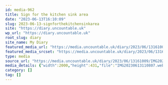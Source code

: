 ```yaml
---
id: media-962
title: Sign for the kitchen sink area
date: "2023-06-13T16:10:09"
slug: 2023-06-13-signforthekitchensinkarea
site: "https://diary.uncountable.uk"
wp_url: "https://diary.uncountable.uk"
root_slug: diary
site_name: My Diary
featured_media_url: "https://media.uncountable.uk/diary/2023/06/13161009/IMG20230613110807.webp"
featured_media_srcset: "https://media.uncountable.uk/diary/2023/06/13161009/IMG20230613110807-300x65.webp 300w, https://media.uncountable.uk/diary/2023/06/13161009/IMG20230613110807-1024x221.webp 1024w, https://media.uncountable.uk/diary/2023/06/13161009/IMG20230613110807-150x150.webp 150w, https://media.uncountable.uk/diary/2023/06/13161009/IMG20230613110807-640x138.webp 640w, https://media.uncountable.uk/diary/2023/06/13161009/IMG20230613110807.webp 2000w"
type: media
source_url: "https://media.uncountable.uk/diary/2023/06/13161009/IMG20230613110807.webp"
media_details: {"width":2000,"height":431,"file":"IMG20230613110807.webp","filesize":198568,"sizes":{"medium":{"file":"IMG20230613110807-300x65.webp","width":300,"height":65,"filesize":8176,"mime_type":"image/webp","source_url":"https://media.uncountable.uk/diary/2023/06/13161009/IMG20230613110807-300x65.webp"},"large":{"file":"IMG20230613110807-1024x221.webp","width":1024,"height":221,"filesize":57608,"mime_type":"image/webp","source_url":"https://media.uncountable.uk/diary/2023/06/13161009/IMG20230613110807-1024x221.webp"},"thumbnail":{"file":"IMG20230613110807-150x150.webp","width":150,"height":150,"filesize":7430,"mime_type":"image/webp","source_url":"https://media.uncountable.uk/diary/2023/06/13161009/IMG20230613110807-150x150.webp"},"mobwidth":{"file":"IMG20230613110807-640x138.webp","width":640,"height":138,"filesize":27204,"mime_type":"image/webp","source_url":"https://media.uncountable.uk/diary/2023/06/13161009/IMG20230613110807-640x138.webp"},"full":{"file":"IMG20230613110807.webp","width":2000,"height":431,"mime_type":"image/webp","source_url":"https://media.uncountable.uk/diary/2023/06/13161009/IMG20230613110807.webp"}},"image_meta":{"aperture":"0","credit":"","camera":"","caption":"","created_timestamp":"0","copyright":"","focal_length":"0","iso":"0","shutter_speed":"0","title":"","orientation":"0","keywords":[]}}
category: []
tag: []
---
```


